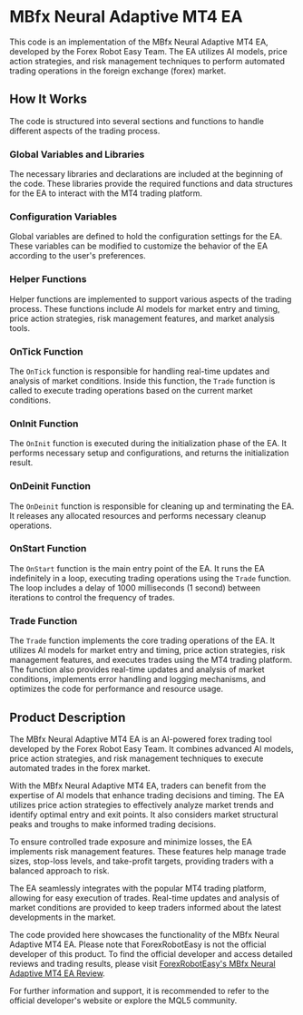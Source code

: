 # MBfx Neural Adaptive MT4 EA

This code is an implementation of the MBfx Neural Adaptive MT4 EA, developed by the Forex Robot Easy Team. The EA utilizes AI models, price action strategies, and risk management techniques to perform automated trading operations in the foreign exchange (forex) market. 

## How It Works

The code is structured into several sections and functions to handle different aspects of the trading process.

### Global Variables and Libraries

The necessary libraries and declarations are included at the beginning of the code. These libraries provide the required functions and data structures for the EA to interact with the MT4 trading platform.

### Configuration Variables

Global variables are defined to hold the configuration settings for the EA. These variables can be modified to customize the behavior of the EA according to the user's preferences.

### Helper Functions

Helper functions are implemented to support various aspects of the trading process. These functions include AI models for market entry and timing, price action strategies, risk management features, and market analysis tools.

### OnTick Function

The `OnTick` function is responsible for handling real-time updates and analysis of market conditions. Inside this function, the `Trade` function is called to execute trading operations based on the current market conditions.

### OnInit Function

The `OnInit` function is executed during the initialization phase of the EA. It performs necessary setup and configurations, and returns the initialization result.

### OnDeinit Function

The `OnDeinit` function is responsible for cleaning up and terminating the EA. It releases any allocated resources and performs necessary cleanup operations.

### OnStart Function

The `OnStart` function is the main entry point of the EA. It runs the EA indefinitely in a loop, executing trading operations using the `Trade` function. The loop includes a delay of 1000 milliseconds (1 second) between iterations to control the frequency of trades.

### Trade Function

The `Trade` function implements the core trading operations of the EA. It utilizes AI models for market entry and timing, price action strategies, risk management features, and executes trades using the MT4 trading platform. The function also provides real-time updates and analysis of market conditions, implements error handling and logging mechanisms, and optimizes the code for performance and resource usage.

## Product Description

The MBfx Neural Adaptive MT4 EA is an AI-powered forex trading tool developed by the Forex Robot Easy Team. It combines advanced AI models, price action strategies, and risk management techniques to execute automated trades in the forex market.

With the MBfx Neural Adaptive MT4 EA, traders can benefit from the expertise of AI models that enhance trading decisions and timing. The EA utilizes price action strategies to effectively analyze market trends and identify optimal entry and exit points. It also considers market structural peaks and troughs to make informed trading decisions.

To ensure controlled trade exposure and minimize losses, the EA implements risk management features. These features help manage trade sizes, stop-loss levels, and take-profit targets, providing traders with a balanced approach to risk.

The EA seamlessly integrates with the popular MT4 trading platform, allowing for easy execution of trades. Real-time updates and analysis of market conditions are provided to keep traders informed about the latest developments in the market.

The code provided here showcases the functionality of the MBfx Neural Adaptive MT4 EA. Please note that ForexRobotEasy is not the official developer of this product. To find the official developer and access detailed reviews and trading results, please visit [ForexRobotEasy's MBfx Neural Adaptive MT4 EA Review](https://forexroboteasy.com/forex-robot-review/mbfx-neural-adaptive-mt4-ea-review-ai-powered-forex-trading/).

For further information and support, it is recommended to refer to the official developer's website or explore the MQL5 community.
